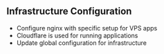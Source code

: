 ## Infrastructure Configuration

- Configure nginx with specific setup for VPS apps
- Cloudflare is used for running applications
- Update global configuration for infrastructure